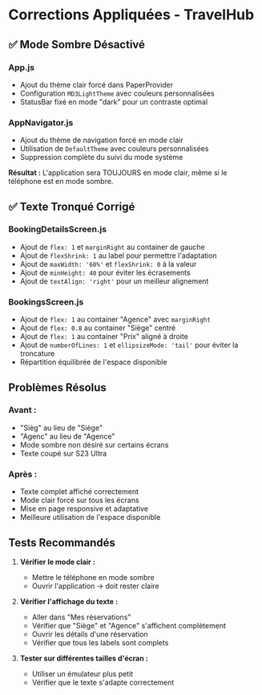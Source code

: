 # Corrections Appliquées - TravelHub

## ✅ Mode Sombre Désactivé

### App.js
- Ajout du thème clair forcé dans PaperProvider
- Configuration `MD3LightTheme` avec couleurs personnalisées
- StatusBar fixé en mode "dark" pour un contraste optimal

### AppNavigator.js  
- Ajout du thème de navigation forcé en mode clair
- Utilisation de `DefaultTheme` avec couleurs personnalisées
- Suppression complète du suivi du mode système

**Résultat :** L'application sera TOUJOURS en mode clair, même si le téléphone est en mode sombre.

## ✅ Texte Tronqué Corrigé

### BookingDetailsScreen.js
- Ajout de `flex: 1` et `marginRight` au container de gauche
- Ajout de `flexShrink: 1` au label pour permettre l'adaptation
- Ajout de `maxWidth: '60%'` et `flexShrink: 0` à la valeur
- Ajout de `minHeight: 40` pour éviter les écrasements
- Ajout de `textAlign: 'right'` pour un meilleur alignement

### BookingsScreen.js
- Ajout de `flex: 1` au container "Agence" avec `marginRight`
- Ajout de `flex: 0.8` au container "Siège" centré
- Ajout de `flex: 1` au container "Prix" aligné à droite
- Ajout de `numberOfLines: 1` et `ellipsizeMode: 'tail'` pour éviter la troncature
- Répartition équilibrée de l'espace disponible

## Problèmes Résolus

### Avant :
- "Sièg" au lieu de "Siège"
- "Agenc" au lieu de "Agence"  
- Mode sombre non désiré sur certains écrans
- Texte coupé sur S23 Ultra

### Après :
- Texte complet affiché correctement
- Mode clair forcé sur tous les écrans
- Mise en page responsive et adaptative
- Meilleure utilisation de l'espace disponible

## Tests Recommandés

1. **Vérifier le mode clair :**
   - Mettre le téléphone en mode sombre
   - Ouvrir l'application → doit rester claire

2. **Vérifier l'affichage du texte :**
   - Aller dans "Mes réservations"
   - Vérifier que "Siège" et "Agence" s'affichent complètement
   - Ouvrir les détails d'une réservation
   - Vérifier que tous les labels sont complets

3. **Tester sur différentes tailles d'écran :**
   - Utiliser un émulateur plus petit
   - Vérifier que le texte s'adapte correctement
